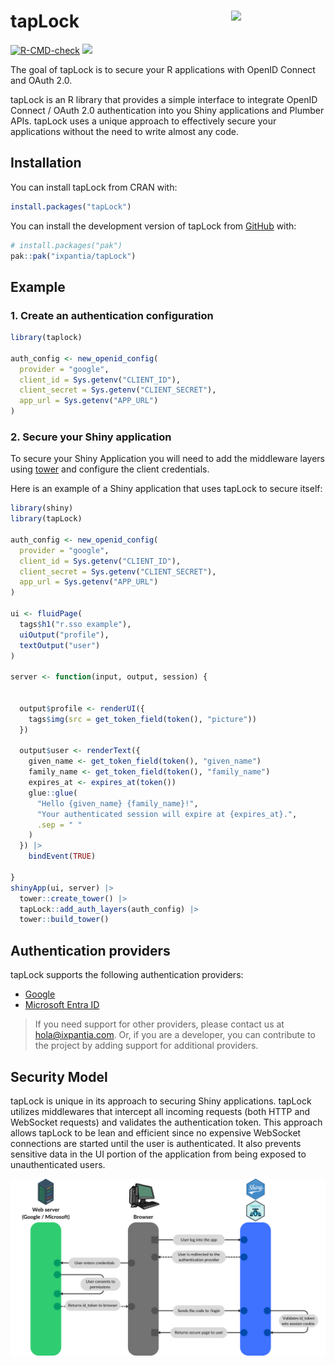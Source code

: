 # tapLock <a><img src="https://storage.googleapis.com/ix-paquetes-internos/logo-tapLock.png" align="right" width="30%"></a>

<!-- badges: start -->
[![R-CMD-check](https://github.com/ixpantia/tapLock/actions/workflows/R-CMD-check.yaml/badge.svg)](https://github.com/ixpantia/tapLock/actions/workflows/R-CMD-check.yaml)
[![](https://www.r-pkg.org/badges/version/tapLock)](https://cran.r-project.org/package=badger)
<!-- badges: end -->

The goal of tapLock is to secure your R applications with OpenID Connect and
OAuth 2.0.

tapLock is an R library that provides a simple interface to integrate OpenID
Connect / OAuth 2.0 authentication into you Shiny applications and Plumber APIs.
tapLock uses a unique approach to effectively secure your applications without
the need to write almost any code.

## Installation

You can install tapLock from CRAN with:

``` r
install.packages("tapLock")
```

You can install the development version of tapLock from [GitHub](https://github.com/) with:

``` r
# install.packages("pak")
pak::pak("ixpantia/tapLock")
```

## Example

### 1. Create an authentication configuration

``` r
library(taplock)

auth_config <- new_openid_config(
  provider = "google",
  client_id = Sys.getenv("CLIENT_ID"),
  client_secret = Sys.getenv("CLIENT_SECRET"),
  app_url = Sys.getenv("APP_URL")
)
```

### 2. Secure your Shiny application

To secure your Shiny Application you will need to add the middleware layers
using [tower](https://github.com/ixpantia/tower) and configure the
client credentials.

Here is an example of a Shiny application that uses tapLock to secure
itself:

``` r
library(shiny)
library(tapLock)

auth_config <- new_openid_config(
  provider = "google",
  client_id = Sys.getenv("CLIENT_ID"),
  client_secret = Sys.getenv("CLIENT_SECRET"),
  app_url = Sys.getenv("APP_URL")
)

ui <- fluidPage(
  tags$h1("r.sso example"),
  uiOutput("profile"),
  textOutput("user")
)

server <- function(input, output, session) {


  output$profile <- renderUI({
    tags$img(src = get_token_field(token(), "picture"))
  })

  output$user <- renderText({
    given_name <- get_token_field(token(), "given_name")
    family_name <- get_token_field(token(), "family_name")
    expires_at <- expires_at(token())
    glue::glue(
      "Hello {given_name} {family_name}!",
      "Your authenticated session will expire at {expires_at}.",
      .sep = " "
    )
  }) |>
    bindEvent(TRUE)

}
shinyApp(ui, server) |>
  tower::create_tower() |>
  tapLock::add_auth_layers(auth_config) |>
  tower::build_tower()
```

## Authentication providers

tapLock supports the following authentication providers:

- [Google](https://developers.google.com/identity/protocols/oauth2/openid-connect)
- [Microsoft Entra ID](https://www.microsoft.com/en-us/security/business/identity-access/microsoft-entra-id)

> If you need support for other providers, please contact us at
> [hola@ixpantia.com](mailto:hola@ixpantia.com). Or, if you are a
> developer, you can contribute to the project by adding support for
> additional providers.

## Security Model

tapLock is unique in its approach to securing Shiny applications. tapLock
utilizes middlewares that intercept all incoming requests (both HTTP and
WebSocket requests) and validates the authentication token. This approach
allows tapLock to be lean and efficient since no expensive WebSocket
connections are started until the user is authenticated. It also prevents
sensitive data in the UI portion of the application from being exposed to
unauthenticated users.

![Auth Flow](vignettes/flow.png)
